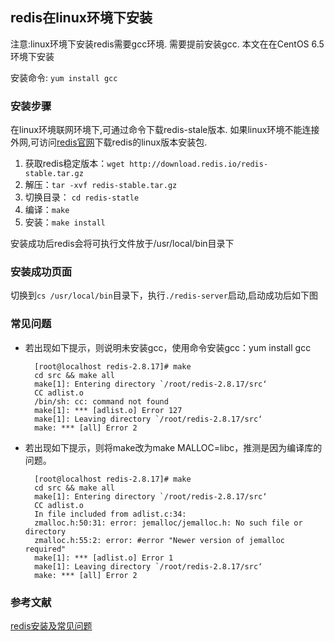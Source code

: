 ## redis在linux环境下安装

注意:linux环境下安装redis需要gcc环境. 需要提前安装gcc. 本文在在CentOS 6.5环境下安装
 
安装命令: `yum install gcc`

### 安装步骤

在linux环境联网环境下,可通过命令下载redis-stale版本. 如果linux环境不能连接外网,可访问[redis官网](https://redis.io/download)下载redis的linux版本安装包. 
  

1. 获取redis稳定版本：`wget http://download.redis.io/redis-stable.tar.gz`
2. 解压：`tar -xvf redis-stable.tar.gz`
3. 切换目录：	`cd redis-statle`
4. 编译：`make`
5. 安装：`make install`

安装成功后redis会将可执行文件放于/usr/local/bin目录下

### 安装成功页面
切换到`cs /usr/local/bin`目录下，执行`./redis-server`启动,启动成功后如下图


### 常见问题
- 若出现如下提示，则说明未安装gcc，使用命令安装gcc：yum install gcc
    
    	[root@localhost redis-2.8.17]# make
    	cd src && make all
    	make[1]: Entering directory `/root/redis-2.8.17/src‘
    	CC adlist.o
    	/bin/sh: cc: command not found
    	make[1]: *** [adlist.o] Error 127
    	make[1]: Leaving directory `/root/redis-2.8.17/src‘
    	make: *** [all] Error 2

- 若出现如下提示，则将make改为make MALLOC=libc，推测是因为编译库的问题。

	    [root@localhost redis-2.8.17]# make
	    cd src && make all
	    make[1]: Entering directory `/root/redis-2.8.17/src‘
	    CC adlist.o
	    In file included from adlist.c:34:
	    zmalloc.h:50:31: error: jemalloc/jemalloc.h: No such file or directory
	    zmalloc.h:55:2: error: #error "Newer version of jemalloc required"
	    make[1]: *** [adlist.o] Error 1
	    make[1]: Leaving directory `/root/redis-2.8.17/src‘
	    make: *** [all] Error 2

### 参考文献

[redis安装及常见问题](https://blog.csdn.net/wzygis/article/details/51705559)